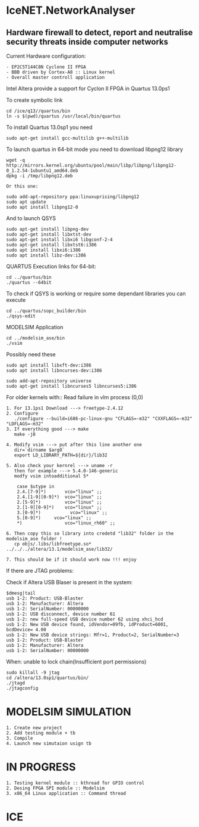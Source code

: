 # IceNET.NetworkAnalyser

Hardware firewall to detect, report and neutralise security threats inside computer networks
-

Current Hardware configuration:

	- EP2C5T144C8N Cyclone II FPGA
	- BBB driven by Cortex-A8 :: Linux kernel
	- Overall master controll application

Intel Altera provide a support for Cyclon II FPGA in Quartus 13.0ps1

To create symbolic link

	cd /ice/q13//quartus/bin
	ln -s $(pwd)/quartus /usr/local/bin/quartus

To install Quartus 13.0sp1 you need

	sudo apt-get install gcc-multilib g++-multilib

To launch quartus in 64-bit mode you need to download libpng12 library

	wget -q http://mirrors.kernel.org/ubuntu/pool/main/libp/libpng/libpng12-0_1.2.54-1ubuntu1_amd64.deb
	dpkg -i /tmp/libpng12.deb

	Or this one:

	sudo add-apt-repository ppa:linuxuprising/libpng12
	sudo apt update
	sudo apt install libpng12-0

And to launch QSYS

	sudo apt-get install libpng-dev
	sudo apt-get install libxtst-dev
	sudo apt-get install libxi6 libgconf-2-4
	sudo apt-get install libxtst6:i386 
	sudo apt install libxi6:i386
	sudo apt install libz-dev:i386

QUARTUS Execution links for 64-bit: 

	cd ../quartus/bin
	./quartus --64bit

To check if QSYS is working or require some dependant libraries you can execute

	cd ../quartus/sopc_builder/bin
	./qsys-edit

MODELSIM Application

	cd ../modelsim_ase/bin
	./vsim

Possibly need these

	sudo apt install libxft-dev:i386
	sudo apt install libncurses-dev:i386
	
	sudo add-apt-repository universe
	sudo apt-get install libncurses5 libncurses5:i386

For older kernels with:: Read failure in vlm process (0,0)

	1. For 13.1ps1 Download ---> freetype-2.4.12
	2. Configure
	   ./configure --build=i686-pc-linux-gnu "CFLAGS=-m32" "CXXFLAGS=-m32" "LDFLAGS=-m32"
	3. If everything good ---> make
	   make -j8

	4. Modify vsim ---> put after this line another one
	   dir=`dirname $arg0`
	   export LD_LIBRARY_PATH=${dir}/lib32

	5. Also check your kernrel ---> uname -r
	   then for example ---> 5.4.0-146-generic
	   modfy vsim intoadditional 5*

		case $utype in
		2.4.[7-9]*)       vco="linux" ;;
		2.4.[1-9][0-9]*)  vco="linux" ;;
		2.[5-9]*)         vco="linux" ;;
		2.[1-9][0-9]*)    vco="linux" ;;
		3.[0-9]*)    		vco="linux" ;;
		5.[0-9]*)     vco="linux" ;;
		*)                vco="linux_rh60" ;;

	6. Then copy this so library into credetd "lib32" folder in the modelsim_ase folder ! 
	   cp objs/.libs/libfreetype.so* ../../../altera/13.1/modelsim_ase/lib32/

	7. This should be if it should work now !!! enjoy

If there are JTAG problems:

Check if Altera USB Blaser is present in the system: 

	$dmesg|tail
	usb 1-2: Product: USB-Blaster
	usb 1-2: Manufacturer: Altera
	usb 1-2: SerialNumber: 00000000
	usb 1-2: USB disconnect, device number 61
	usb 1-2: new full-speed USB device number 62 using xhci_hcd
	usb 1-2: New USB device found, idVendor=09fb, idProduct=6001, bcdDevice= 4.00
	usb 1-2: New USB device strings: Mfr=1, Product=2, SerialNumber=3
	usb 1-2: Product: USB-Blaster
	usb 1-2: Manufacturer: Altera
	usb 1-2: SerialNumber: 00000000

When: unable to lock chain(Insufficient port permissions)

	sudo killall -9 jtag 
	cd /altera/13.0sp1/quartus/bin/
	./jtagd 
	./jtagconfig

# MODELSIM SIMULATION

	1. Create new project
	2. Add testing module + tb
	3. Compile
	4. Launch new simutaion usign tb

# IN PROGRESS
	
	1. Testing kernel module :: kthread for GPIO control
	2. Desing FPGA SPI module :: Modelsim
	3. x86_64 Linux application :: Command thread

# ICE
